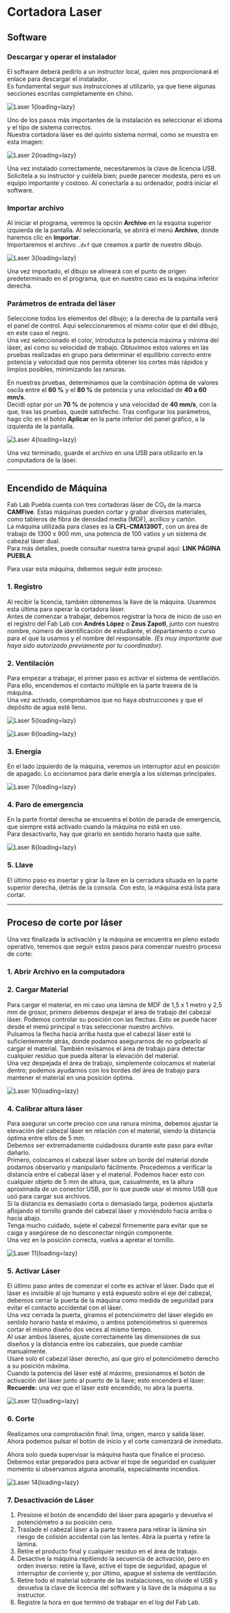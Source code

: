 # Cortadora Laser

## Software

### Descargar y operar el instalador

El software deberá pedirlo a un instructor local, quien nos proporcionará el enlace para descargar el instalador.  
Es fundamental seguir sus instrucciones al utilizarlo, ya que tiene algunas secciones escritas completamente en chino.

![Laser 1](../../images/laser_1.jpg){loading=lazy}

Uno de los pasos más importantes de la instalación es seleccionar el idioma y el tipo de sistema correctos.  
Nuestra cortadora láser es del quinto sistema normal, como se muestra en esta imagen:

![Laser 2](../../images/laser_2.jpg){loading=lazy}

Una vez instalado correctamente, necesitaremos la clave de licencia USB.  
Solicítela a su instructor y cuídela bien; puede parecer modesta, pero es un equipo importante y costoso. Al conectarla a su ordenador, podrá iniciar el software.

### Importar archivo

Al iniciar el programa, veremos la opción **Archivo** en la esquina superior izquierda de la pantalla. Al seleccionarla, se abrirá el menú **Archivo**, donde haremos clic en **Importar**.  
Importaremos el archivo `.dxf` que creamos a partir de nuestro dibujo.

![Laser 3](../../images/laser_3.jpg){loading=lazy}

Una vez importado, el dibujo se alineará con el punto de origen predeterminado en el programa, que en nuestro caso es la esquina inferior derecha.

### Parámetros de entrada del láser

Seleccione todos los elementos del dibujo; a la derecha de la pantalla verá el panel de control. Aquí seleccionaremos el mismo color que el del dibujo, en este caso el negro.  
Una vez seleccionado el color, introduzca la potencia máxima y mínima del láser, así como su velocidad de trabajo. Obtuvimos estos valores en las pruebas realizadas en grupo para determinar el equilibrio correcto entre potencia y velocidad que nos permita obtener los cortes más rápidos y limpios posibles, minimizando las ranuras.  

En nuestras pruebas, determinamos que la combinación óptima de valores oscila entre el **60 %** y el **80 %** de potencia y una velocidad de **40 a 60 mm/s**.  
Decidí optar por un **70 %** de potencia y una velocidad de **40 mm/s**, con la que, tras las pruebas, quedé satisfecho. Tras configurar los parámetros, hago clic en el botón **Aplicar** en la parte inferior del panel gráfico, a la izquierda de la pantalla.

![Laser 4](../../images/laser_4.jpg){loading=lazy}

Una vez terminado, guarde el archivo en una USB para utilizarlo en la computadora de la láser.

---

## Encendido de Máquina

Fab Lab Puebla cuenta con tres cortadoras láser de CO₂ de la marca **CAMFive**. Estas máquinas pueden cortar y grabar diversos materiales, como tableros de fibra de densidad media (MDF), acrílico y cartón.  
La máquina utilizada para clases es la **CFL-CMA1390T**, con un área de trabajo de 1300 x 900 mm, una potencia de 100 vatios y un sistema de cabezal láser dual.  
Para más detalles, puede consultar nuestra tarea grupal aquí: **LINK PÁGINA PUEBLA**.

Para usar esta máquina, debemos seguir este proceso:

### 1. Registro

Al recibir la licencia, también obtenemos la llave de la máquina. Usaremos esta última para operar la cortadora láser.  
Antes de comenzar a trabajar, debemos registrar la hora de inicio de uso en el registro del Fab Lab con **Andrés López** o **Zeus Zapotl**, junto con nuestro nombre, número de identificación de estudiante, el departamento o curso para el que la usamos y el nombre del responsable. *(Es muy importante que haya sido autorizado previamente por tu coordinador).*  

### 2. Ventilación

Para empezar a trabajar, el primer paso es activar el sistema de ventilación. Para ello, encendemos el contacto múltiple en la parte trasera de la máquina.  
Una vez activado, comprobamos que no haya obstrucciones y que el depósito de agua esté lleno.

![Laser 5](../../images/laser_5.jpg){loading=lazy}

![Laser 6](../../images/laser_6.jpg){loading=lazy}

### 3. Energía

En el lado izquierdo de la máquina, veremos un interruptor azul en posición de apagado. Lo accionamos para darle energía a los sistemas principales.

![Laser 7](../../images/laser_7.jpg){loading=lazy}

### 4. Paro de emergencia

En la parte frontal derecha se encuentra el botón de parada de emergencia, que siempre está activado cuando la máquina no está en uso.  
Para desactivarlo, hay que girarlo en sentido horario hasta que salte.

![Laser 8](../../images/laser_8.jpg){loading=lazy}

### 5. Llave

El último paso es insertar y girar la llave en la cerradura situada en la parte superior derecha, detrás de la consola. Con esto, la máquina está lista para cortar.

---

## Proceso de corte por láser

Una vez finalizada la activación y la máquina se encuentra en pleno estado operativo, tenemos que seguir estos pasos para comenzar nuestro proceso de corte:

### 1. Abrir Archivo en la computadora

### 2. Cargar Material

Para cargar el material, en mi caso una lámina de MDF de 1,5 x 1 metro y 2,5 mm de grosor, primero debemos despejar el área de trabajo del cabezal láser. Podemos controlar su posición con las flechas. Esto se puede hacer desde el menú principal o tras seleccionar nuestro archivo.  
Pulsamos la flecha hacia arriba hasta que el cabezal láser esté lo suficientemente atrás, donde podamos asegurarnos de no golpearlo al cargar el material. También revisamos el área de trabajo para detectar cualquier residuo que pueda alterar la elevación del material.  
Una vez despejada el área de trabajo, simplemente colocamos el material dentro; podemos ayudarnos con los bordes del área de trabajo para mantener el material en una posición óptima.

![Laser 10](../../images/laser_10.jpg){loading=lazy}

### 4. Calibrar altura láser

Para asegurar un corte preciso con una ranura mínima, debemos ajustar la elevación del cabezal láser en relación con el material, siendo la distancia óptima entre ellos de 5 mm.  
Debemos ser extremadamente cuidadosos durante este paso para evitar dañarlo.  
Primero, colocamos el cabezal láser sobre un borde del material donde podamos observarlo y manipularlo fácilmente. Procedemos a verificar la distancia entre el cabezal láser y el material. Podemos hacer esto con cualquier objeto de 5 mm de altura, que, casualmente, es la altura aproximada de un conector USB, por lo que puede usar el mismo USB que usó para cargar sus archivos.  
Si la distancia es demasiado corta o demasiado larga, podemos ajustarla aflojando el tornillo grande del cabezal láser y moviéndolo hacia arriba o hacia abajo.  
Tenga mucho cuidado, sujete el cabezal firmemente para evitar que se caiga y asegúrese de no desconectar ningún componente.  
Una vez en la posición correcta, vuelva a apretar el tornillo.

![Laser 11](../../images/laser_11.jpg){loading=lazy}

### 5. Activar Láser

El último paso antes de comenzar el corte es activar el láser. Dado que el láser es invisible al ojo humano y está expuesto sobre el eje del cabezal, debemos cerrar la puerta de la máquina como medida de seguridad para evitar el contacto accidental con el láser.  
Una vez cerrada la puerta, giramos el potenciómetro del láser elegido en sentido horario hasta el máximo, o ambos potenciómetros si queremos cortar el mismo diseño dos veces al mismo tiempo.  
Al usar ambos láseres, ajuste correctamente las dimensiones de sus diseños y la distancia entre los cabezales, que puede cambiar manualmente.  
Usaré solo el cabezal láser derecho, así que giro el potenciómetro derecho a su posición máxima.  
Cuando la potencia del láser esté al máximo, presionamos el botón de activación del láser junto al puerto de la llave; esto encenderá el láser.  
**Recuerde:** una vez que el láser esté encendido, no abra la puerta.

![Laser 12](../../images/laser_12.jpg){loading=lazy}

### 6. Corte

Realizamos una comprobación final: lima, origen, marco y salida láser. Ahora podemos pulsar el botón de inicio y el corte comenzará de inmediato.



Ahora solo queda supervisar la máquina hasta que finalice el proceso. Debemos estar preparados para activar el tope de seguridad en cualquier momento si observamos alguna anomalía, especialmente incendios.

![Laser 14](../../images/laser_14.jpg){loading=lazy}

### 7. Desactivación de Láser 

1. Presione el botón de encendido del láser para apagarlo y devuelva el potenciómetro a su posición cero.  
2. Traslade el cabezal láser a la parte trasera para retirar la lámina sin riesgo de colisión accidental con las lentes. Abra la puerta y retire la lámina.  
3. Retire el producto final y cualquier residuo en el área de trabajo.  
4. Desactive la máquina repitiendo la secuencia de activación, pero en orden inverso: retire la llave, active el tope de seguridad, apague el interruptor de corriente y, por último, apague el sistema de ventilación.  
5. Retire todo el material sobrante de las instalaciones, no olvide el USB y devuelva la clave de licencia del software y la llave de la máquina a su instructor.  
6. Registre la hora en que terminó de trabajar en el log del Fab Lab.
